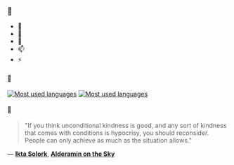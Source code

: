 ### 👋

- 🔭
- 🌱
- 💬
- 📫
- ⚡

#### 🧏

[![Most used languages](https://github-readme-stats-aynah.vercel.app/api/top-langs/?username=aynh&theme=solarized-dark&langs_count=6&layout=compact&hide_title=true)](https://github.com/anuraghazra/github-readme-stats#gh-dark-mode-only)
[![Most used languages](https://github-readme-stats-aynah.vercel.app/api/top-langs/?username=aynh&theme=solarized-light&langs_count=6&layout=compact&hide_title=true)](https://github.com/anuraghazra/github-readme-stats#gh-light-mode-only)

#### 💬

> "If you think unconditional kindness is good, and any sort of kindness that comes with conditions is hypocrisy, you should reconsider. People can only achieve as much as the situation allows."

&mdash; [**Ikta Solork**](https://myanimelist.net/character.php?q=Ikta%20Solork&cat=character), [**Alderamin on the Sky**](https://myanimelist.net/search/all?q=Alderamin%20on%20the%20Sky&cat=all)
